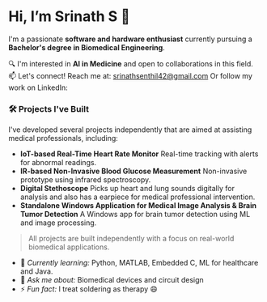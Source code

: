# Hi, I’m Srinath S 👋  
I'm a passionate **software and hardware enthusiast** currently pursuing a **Bachelor's degree in Biomedical Engineering**.

🔍 I'm interested in **AI in Medicine** and open to collaborations in this field.  
📫 Let's connect!
Reach me at: srinathsenthil42@gmail.com
Or follow my work on LinkedIn: 

### 🛠️ Projects I've Built
I've developed several projects independently that are aimed at assisting medical professionals, including:

- **IoT-based Real-Time Heart Rate Monitor** Real-time tracking with alerts for abnormal readings.  
- **IR-based Non-Invasive Blood Glucose Measurement** Non-invasive prototype using infrared spectroscopy.
- **Digital Stethoscope** Picks up heart and lung sounds digitally for analysis and also has a earpiece for medical professional intervention. 
- **Standalone Windows Application for Medical Image Analysis & Brain Tumor Detection** A Windows app for brain tumor detection using ML and image processing. 

> All projects are built independently with a focus on real-world biomedical applications.

- 🌱 *Currently learning:* Python, MATLAB, Embedded C, ML for healthcare and Java. 
- 💬 *Ask me about:* Biomedical devices and circuit design  
- ⚡ *Fun fact:* I treat soldering as therapy 😄

